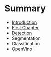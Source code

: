 # Summary

* [Introduction](README.md)
* [First Chapter](chapter1.md)
* [Detection](detection.md)
* Segmentation
* Classification
* OpenVino

